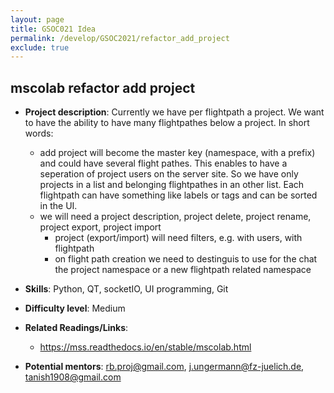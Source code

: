 ```yaml
---
layout: page
title: GSOC021 Idea
permalink: /develop/GSOC2021/refactor_add_project
exclude: true
---
```

## mscolab refactor add project
-   **Project description**:
    Currently we have per flightpath a project. We want to have the ability to have many flightpathes below a project.
    In short words: 
    - add project will become the master key (namespace, with a prefix) and could have several flight pathes. This enables to have a seperation of project users on the server site. So we have only projects in a list and belonging flightpathes in an other list. Each flightpath can have something like labels or tags and can be sorted in the UI.
    - we will need a project description, project delete, project rename, project export, project import
        - project (export/import) will need filters, e.g. with users, with flightpath 
        - on flight path creation we need to destinguis to use for the chat the project namespace or a new flightpath related namespace
     

-   **Skills**: Python, QT, socketIO, UI programming, Git

-   **Difficulty level**: Medium

-   **Related Readings/Links**:
    -  https://mss.readthedocs.io/en/stable/mscolab.html
 
-   **Potential mentors**:
    rb.proj@gmail.com, j.ungermann@fz-juelich.de, tanish1908@gmail.com